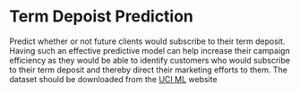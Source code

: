 # Term Depoist Prediction
Predict whether or not future clients would subscribe to their term deposit. Having such an effective predictive model can help increase their campaign efficiency as they would be able to identify customers who would subscribe to their term deposit and thereby direct their marketing efforts to them. The dataset should be downloaded from the [UCI ML](http://archive.ics.uci.edu/ml/datasets/Bank+Marketing) website 
